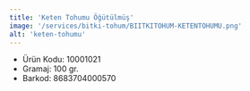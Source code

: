 ```yaml
---
title: 'Keten Tohumu Öğütülmüş'
image: '/services/bitki-tohum/BIITKITOHUM-KETENTOHUMU.png'
alt: 'keten-tohumu'
---
```


* Ürün Kodu: 10001021 
* Gramaj: 100 gr. 
* Barkod: 8683704000570